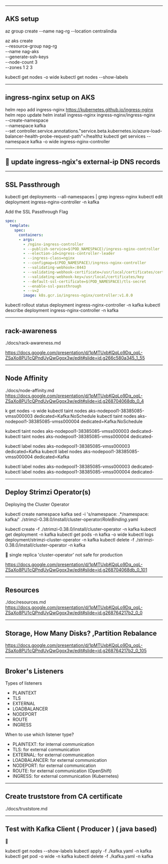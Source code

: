 
-----------------------------------------------------
AKS setup
-----------------------------------------------------

az group create --name nag-rg --location centralindia

az aks create \
    --resource-group nag-rg \
    --name nag-aks \
    --generate-ssh-keys \
    --node-count 3 \
    --zones 1 2 3

kubectl get nodes -o wide
kubectl get nodes --show-labels

-----------------------------------------------------
ingress-nginx setup on AKS
-----------------------------------------------------

helm repo add ingress-nginx https://kubernetes.github.io/ingress-nginx
helm repo update
helm install ingress-nginx ingress-nginx/ingress-nginx \
  --create-namespace \
  --namespace kafka \
  --set controller.service.annotations."service\.beta\.kubernetes\.io/azure-load-balancer-health-probe-request-path"=/healthz
kubectl get services --namespace kafka -o wide ingress-nginx-controller

-----------------------------------------------------
🛑 update ingress-ngix's external-ip DNS records
-----------------------------------------------------

-----------------------------------------------------
SSL Passthrough
-----------------------------------------------------

kubectl get deployments --all-namespaces | grep ingress-nginx
kubectl edit deployment ingress-nginx-controller -n kafka

Add the SSL Passthrough Flag
```yaml
spec:
  template:
    spec:
      containers:
      - args:
        - /nginx-ingress-controller
        - --publish-service=$(POD_NAMESPACE)/ingress-nginx-controller
        - --election-id=ingress-controller-leader
        - --ingress-class=nginx
        - --configmap=$(POD_NAMESPACE)/ingress-nginx-controller
        - --validating-webhook=:8443
        - --validating-webhook-certificate=/usr/local/certificates/cert
        - --validating-webhook-key=/usr/local/certificates/key
        - --default-ssl-certificate=$(POD_NAMESPACE)/tls-secret
        - --enable-ssl-passthrough
        - --v=2
        image: k8s.gcr.io/ingress-nginx/controller:v1.0.0
```

kubectl rollout status deployment ingress-nginx-controller -n kafka
kubectl describe deployment ingress-nginx-controller -n kafka

-----------------------------------------------------
rack-awareness
-----------------------------------------------------

./docs/rack-awareness.md

https://docs.google.com/presentation/d/1pMTUxbKQqLo9Dq_oqL-ZSaXo8PU1cQPndUyQwGgox3w/edit#slide=id.g266c580a345_1_55

-----------------------------------------------------
Node Affinity
-----------------------------------------------------

./docs/node-affinity.md
https://docs.google.com/presentation/d/1pMTUxbKQqLo9Dq_oqL-ZSaXo8PU1cQPndUyQwGgox3w/edit#slide=id.g268704068db_0_4



k get nodes -o wide
kubectl taint nodes aks-nodepool1-38385085-vmss000003 dedicated=Kafka:NoSchedule
kubectl taint nodes aks-nodepool1-38385085-vmss000004 dedicated=Kafka:NoSchedule

kubectl taint nodes aks-nodepool1-38385085-vmss000003 dedicated-
kubectl taint nodes aks-nodepool1-38385085-vmss000004 dedicated-

kubectl label nodes aks-nodepool1-38385085-vmss000003 dedicated=Kafka
kubectl label nodes aks-nodepool1-38385085-vmss000004 dedicated=Kafka

kubectl label nodes aks-nodepool1-38385085-vmss000003 dedicated-
kubectl label nodes aks-nodepool1-38385085-vmss000004 dedicated-


-----------------------------------------------------
Deploy Strimzi Operator(s)
-----------------------------------------------------

Deploying the Cluster Operator

kubectl create namespace kafka
sed -i 's/namespace: .*/namespace: kafka/' ./strimzi-0.38.0/install/cluster-operator/*RoleBinding*.yaml

kubectl create -f ./strimzi-0.38.0/install/cluster-operator -n kafka
kubectl get deployment -n kafka
kubectl get pods -n kafka -o wide
kubectl logs deployment/strimzi-cluster-operator -n kafka 
kubectl delete -f ./strimzi-0.38.0/install/cluster-operator -n kafka

🛑 single replica 'cluster-operator' not safe for production

https://docs.google.com/presentation/d/1pMTUxbKQqLo9Dq_oqL-ZSaXo8PU1cQPndUyQwGgox3w/edit#slide=id.g268704068db_0_101


-----------------------------------------------------
Resources
-----------------------------------------------------

./doc/resources.md
https://docs.google.com/presentation/d/1pMTUxbKQqLo9Dq_oqL-ZSaXo8PU1cQPndUyQwGgox3w/edit#slide=id.g268764217b2_0_0



-----------------------------------------------------
Storage, How Many Disks? ,Partition Rebalance
-----------------------------------------------------


https://docs.google.com/presentation/d/1pMTUxbKQqLo9Dq_oqL-ZSaXo8PU1cQPndUyQwGgox3w/edit#slide=id.g268764217b2_0_105



-----------------------------------------------------
Broker's Listeners
-----------------------------------------------------

 Types of listeners

  - PLAINTEXT
  - TLS
  - EXTERNAL
  - LOADBALANCER
  - NODEPORT
  - ROUTE
  - INGRESS

  When to use which listener type?
  - PLAINTEXT: for internal communication
  - TLS: for external communication
  - EXTERNAL: for external communication 
  - LOADBALANCER: for external communication 
  - NODEPORT: for external communication 
  - ROUTE: for external communication (OpenShift)
  - INGRESS: for external communication (Kubernetes)


-----------------------------------------------------
Create truststore from CA certificate
-----------------------------------------------------  

./docs/truststore.md

-----------------------------------------------------
Test with Kafka Client ( Producer  ) ( java based)
-----------------------------------------------------  

🤚





kubectl get nodes --show-labels
kubectl apply -f ./kafka.yaml -n kafka
kubectl get pod -o wide -n kafka
kubectl delete -f ./kafka.yaml -n kafka




